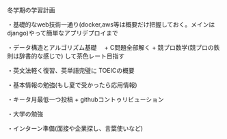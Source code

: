冬学期の学習計画

・基礎的なweb技術一通り(docker,aws等は概要だけ把握しておく。メインはdjango)やって簡単なアプリデプロイまで

・データ構造とアルゴリズム基礎　 + C問題全部解く + 競プロ数学(競プロの鉄則は辞書的な感じで) して茶色レート目指す

・英文法軽く復習、英単語完璧に TOEICの概要

・基本情報の勉強(もし夏で受かったら応用情報)

・キータ月最低一つ投稿 + githubコントゥリビューション

・大学の勉強

・インターン準備(面接や企業探し、言葉使いなど)
